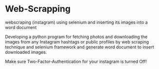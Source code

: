 # Web-Scrapping
webscraping (instagram) using selenium and inserting its images into a word document

Developing a python program for fetching photos and downloading the images from any Instagram hashtags or public profiles by web scraping technique and selenium framework 
and generate word document to insert downloaded images.

Make sure Two-Factor-Authentication for your instagram is turned Off!
